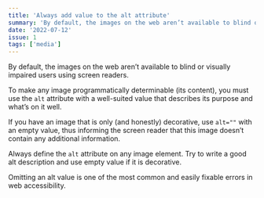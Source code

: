 ```yaml
---
title: 'Always add value to the alt attribute'
summary: 'By default, the images on the web aren’t available to blind or visually impaired users using screen readers.'
date: '2022-07-12'
issue: 1
tags: ['media']
---
```

By default, the images on the web aren’t available to blind or visually impaired users using screen readers.

To make any image programmatically determinable (its content), you must use the `alt` attribute with a well-suited value that describes its purpose and what’s on it well.

If you have an image that is only (and honestly) decorative, use `alt=""` with an empty value, thus informing the screen reader that this image doesn’t contain any additional information.

Always define the `alt` attribute on any image element. Try to write a good alt description and use empty value if it is decorative.

Omitting an alt value is one of the most common and easily fixable errors in web accessibility.
